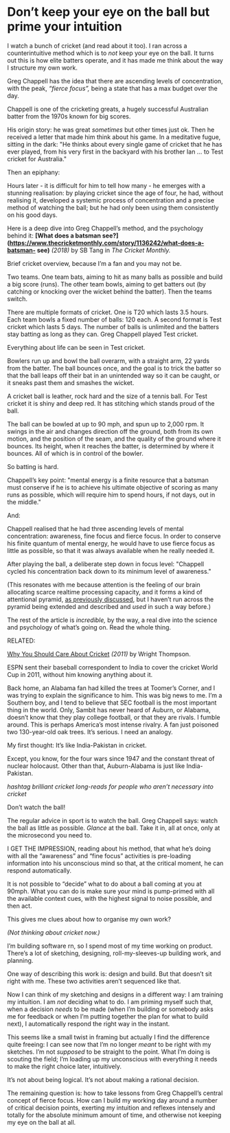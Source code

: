 # Don’t keep your eye on the ball but prime your intuition

I watch a bunch of cricket (and read about it too). I ran across a
counterintuitive method which is to _not_ keep your eye on the ball. It turns
out this is how elite batters operate, and it has made me think about the way
I structure my own work.

Greg Chappell has the idea that there are ascending levels of concentration,
with the peak, _“fierce focus”,_ being a state that has a max budget over the
day.

Chappell is one of the cricketing greats, a hugely successful Australian
batter from the 1970s known for big scores.

His origin story: he was great _sometimes_ but other times just ok. Then he
received a letter that made him think about his game. In a meditative fugue,
sitting in the dark: "He thinks about every single game of cricket that he has
ever played, from his very first in the backyard with his brother Ian … to
Test cricket for Australia."

Then an epiphany:

Hours later - it is difficult for him to tell how many - he emerges with a
stunning realisation: by playing cricket since the age of four, he had,
without realising it, developed a systemic process of concentration and a
precise method of watching the ball; but he had only been using them
consistently on his good days.

Here is a deep dive into Greg Chappell’s method, and the psychology behind it:
**[What does a batsman
see?](https://www.thecricketmonthly.com/story/1136242/what-does-a-batsman-
see)** _(2018)_ by SB Tang in _The Cricket Monthly._

Brief cricket overview, because I’m a fan and you may not be.

Two teams. One team bats, aiming to hit as many balls as possible and build a
big score (runs). The other team bowls, aiming to get batters out (by catching
or knocking over the wicket behind the batter). Then the teams switch.

There are multiple formats of cricket. One is T20 which lasts 3.5 hours. Each
team bowls a fixed number of balls: 120 each. A second format is Test cricket
which lasts 5 days. The number of balls is unlimited and the batters stay
batting as long as they can. Greg Chappell played Test cricket.

Everything about life can be seen in Test cricket.

Bowlers run up and bowl the ball overarm, with a straight arm, 22 yards from
the batter. The ball bounces once, and the goal is to trick the batter so that
the ball leaps off their bat in an unintended way so it can be caught, or it
sneaks past them and smashes the wicket.

A cricket ball is leather, rock hard and the size of a tennis ball. For Test
cricket it is shiny and deep red. It has stitching which stands proud of the
ball.

The ball can be bowled at up to 90 mph, and spun up to 2,000 rpm. It swings in
the air and changes direction off the ground, both from its own motion, and
the position of the seam, and the quality of the ground where it bounces. Its
height, when it reaches the batter, is determined by where it bounces. All of
which is in control of the bowler.

So batting is hard.

Chappell’s key point: "mental energy is a finite resource that a batsman must
conserve if he is to achieve his ultimate objective of scoring as many runs as
possible, which will require him to spend hours, if not days, out in the
middle."

And:

Chappell realised that he had three ascending levels of mental concentration:
awareness, fine focus and fierce focus. In order to conserve his finite
quantum of mental energy, he would have to use fierce focus as little as
possible, so that it was always available when he really needed it.

After playing the ball, a deliberate step down in focus level: "Chappell
cycled his concentration back down to its minimum level of awareness."

(This resonates with me because attention is the feeling of our brain
allocating scarce realtime processing capacity, and it forms a kind of
attentional pyramid, [as previously discussed](/home/2021/09/21/playhead), but
I haven’t run across the pyramid being extended and described and _used_ in
such a way before.)

The rest of the article is _incredible,_ by the way, a real dive into the
science and psychology of what’s going on. Read the whole thing.

RELATED:

[Why You Should Care About
Cricket](http://www.espn.com/espn/eticket/story?page=110329/Cricket) _(2011)_
by Wright Thompson.

ESPN sent their baseball correspondent to India to cover the cricket World Cup
in 2011, without him knowing anything about it.

Back home, an Alabama fan had killed the trees at Toomer’s Corner, and I was
trying to explain the significance to him. This was big news to me. I’m a
Southern boy, and I tend to believe that SEC football is the most important
thing in the world. Only, Sambit has never heard of Auburn, or Alabama,
doesn’t know that they play college football, or that they are rivals. I
fumble around. This is perhaps America’s most intense rivalry. A fan just
poisoned two 130-year-old oak trees. It’s serious. I need an analogy.

My first thought: It’s like India-Pakistan in cricket.

Except, you know, for the four wars since 1947 and the constant threat of
nuclear holocaust. Other than that, Auburn-Alabama is just like India-
Pakistan.

_hashtag brilliant cricket long-reads for people who aren’t necessary into
cricket_

Don’t watch the ball!

The regular advice in sport is to watch the ball. Greg Chappell says: watch
the ball as little as possible. _Glance_ at the ball. Take it in, all at once,
only at the microsecond you need to.

I GET THE IMPRESSION, reading about his method, that what he’s doing with all
the “awareness” and “fine focus” activities is pre-loading information into
his unconscious mind so that, at the critical moment, he can respond
automatically.

It is not possible to “decide” what to do about a ball coming at you at 90mph.
What you can do is make sure your mind is pump-primed with all the available
context cues, with the highest signal to noise possible, and then act.

This gives me clues about how to organise my own work?

_(Not thinking about cricket now.)_

I’m building software rn, so I spend most of my time working on product.
There’s a lot of sketching, designing, roll-my-sleeves-up building work, and
planning.

One way of describing this work is: design and build. But that doesn’t sit
right with me. These two activities aren’t sequenced like that.

Now I can think of my sketching and designs in a different way: I am training
my intuition. I am _not_ deciding what to do. I am priming myself such that,
when a decision _needs_ to be made (when I’m building or somebody asks me for
feedback or when I’m putting together the plan for what to build next), I
automatically respond the right way in the instant.

This seems like a small twist in framing but actually I find the difference
quite freeing: I can see now that I’m no longer _meant_ to be right with my
sketches. I’m not _supposed_ to be straight to the point. What I’m doing is
scouting the field; I’m loading up my unconscious with everything it needs to
make the right choice later, intuitively.

It’s not about being logical. It’s not about making a rational decision.

The remaining question is: how to take lessons from Greg Chappell’s central
concept of fierce focus. How can I build my working day around a number of
critical decision points, exerting my intuition and reflexes intensely and
totally for the absolute minimum amount of time, and otherwise not keeping my
eye on the ball at all.
